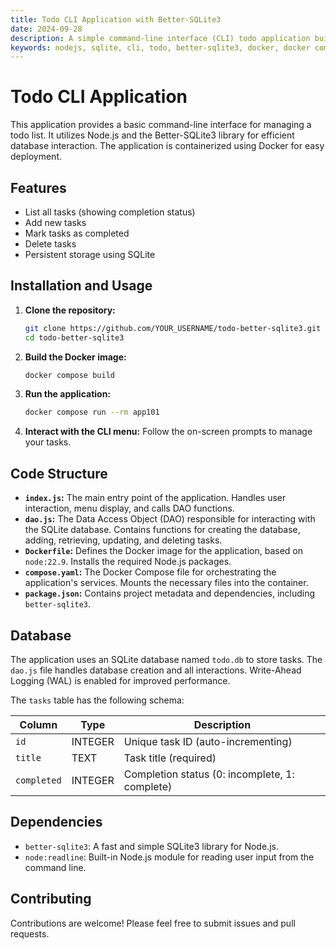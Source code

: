 ```yaml
---
title: Todo CLI Application with Better-SQLite3
date: 2024-09-28
description: A simple command-line interface (CLI) todo application built with Node.js and Better-SQLite3 for data persistence.
keywords: nodejs, sqlite, cli, todo, better-sqlite3, docker, docker compose
---
```


# Todo CLI Application

This application provides a basic command-line interface for managing a todo list. It utilizes Node.js and the Better-SQLite3 library for efficient database interaction.  The application is containerized using Docker for easy deployment.

## Features

- List all tasks (showing completion status)
- Add new tasks
- Mark tasks as completed
- Delete tasks
- Persistent storage using SQLite

## Installation and Usage

1. **Clone the repository:**

   ```bash
   git clone https://github.com/YOUR_USERNAME/todo-better-sqlite3.git  # Replace with your repository URL
   cd todo-better-sqlite3
   ```

2. **Build the Docker image:**

   ```bash
   docker compose build
   ```

3. **Run the application:**

   ```bash
   docker compose run --rm app101
   ```

4. **Interact with the CLI menu:** Follow the on-screen prompts to manage your tasks.


## Code Structure

- **`index.js`:** The main entry point of the application. Handles user interaction, menu display, and calls DAO functions.
- **`dao.js`:** The Data Access Object (DAO) responsible for interacting with the SQLite database. Contains functions for creating the database, adding, retrieving, updating, and deleting tasks.
- **`Dockerfile`:** Defines the Docker image for the application, based on `node:22.9`. Installs the required Node.js packages.
- **`compose.yaml`:** The Docker Compose file for orchestrating the application's services. Mounts the necessary files into the container.
- **`package.json`:** Contains project metadata and dependencies, including `better-sqlite3`.


## Database

The application uses an SQLite database named `todo.db` to store tasks. The `dao.js` file handles database creation and all interactions. Write-Ahead Logging (WAL) is enabled for improved performance.

The `tasks` table has the following schema:

| Column    | Type    | Description                                |
| --------- | ------- | ------------------------------------------ |
| `id`      | INTEGER | Unique task ID (auto-incrementing)          |
| `title`   | TEXT    | Task title (required)                      |
| `completed`| INTEGER | Completion status (0: incomplete, 1: complete) |



## Dependencies

- `better-sqlite3`: A fast and simple SQLite3 library for Node.js.
- `node:readline`:  Built-in Node.js module for reading user input from the command line.

## Contributing

Contributions are welcome!  Please feel free to submit issues and pull requests.
